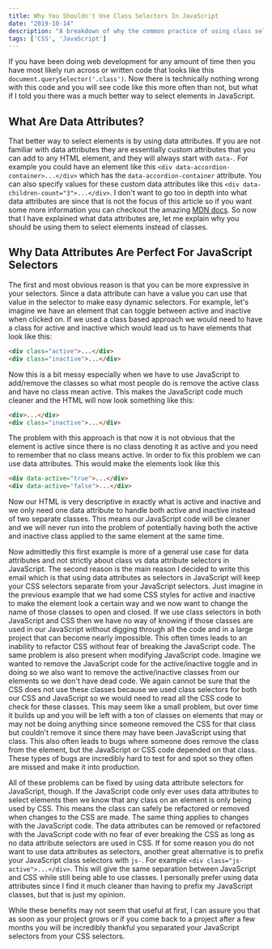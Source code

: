 ```yaml
---
title: Why You Shouldn't Use Class Selectors In JavaScript
date: "2019-10-14"
description: "A breakdown of why the common practice of using class selectors in JavaScript makes code impossible to refactor, and what you should do instead."
tags: ['CSS', 'JavaScript']
---
```


If you have been doing web development for any amount of time then you have most likely run across or written code that looks like this `document.querySelector('.class')`. Now there is technically nothing wrong with this code and you will see code like this more often than not, but what if I told you there was a much better way to select elements in JavaScript.

## What Are Data Attributes?

That better way to select elements is by using data attributes. If you are not familiar with data attributes they are essentially custom attributes that you can add to any HTML element, and they will always start with `data-`. For example you could have an element like this `<div data-accordion-container>...</div>` which has the `data-accordion-container` attribute. You can also specify values for these custom data attributes like this `<div data-children-count="3">...</div>`. I don't want to go too in depth into what data attributes are since that is not the focus of this article so if you want some more information you can checkout the amazing [MDN docs](https://developer.mozilla.org/en-US/docs/Learn/HTML/Howto/Use_data_attributes). So now that I have explained what data attributes are, let me explain why you should be using them to select elements instead of classes.

## Why Data Attributes Are Perfect For JavaScript Selectors

The first and most obvious reason is that you can be more expressive in your selectors. Since a data attribute can have a value you can use that value in the selector to make easy dynamic selectors. For example, let's imagine we have an element that can toggle between active and inactive when clicked on. If we used a class based approach we would need to have a class for active and inactive which would lead us to have elements that look like this:
```html
<div class="active">...</div>
<div class="inactive">...</div>
```

Now this is a bit messy especially when we have to use JavaScript to add/remove the classes so what most people do is remove the active class and have no class mean active. This makes the JavaScript code much cleaner and the HTML will now look something like this:
```html
<div>...</div>
<div class="inactive">...</div>
```

The problem with this approach is that now it is not obvious that the element is active since there is no class denoting it as active and you need to remember that no class means active. In order to fix this problem we can use data attributes. This would make the elements look like this
```html
<div data-active="true">...</div>
<div data-active="false">...</div>
```

Now our HTML is very descriptive in exactly what is active and inactive and we only need one data attribute to handle both active and inactive instead of two separate classes. This means our JavaScript code will be cleaner and we will never run into the problem of potentially having both the active and inactive class applied to the same element at the same time.

Now admittedly this first example is more of a general use case for data attributes and not strictly about class vs data attribute selectors in JavaScript. The second reason is the main reason I decided to write this email which is that using data attributes as selectors in JavaScript will keep your CSS selectors separate from your JavaScript selectors. Just imagine in the previous example that we had some CSS styles for active and inactive to make the element look a certain way and we now want to change the name of those classes to open and closed. If we use class selectors in both JavaScript and CSS then we have no way of knowing if those classes are used in our JavaScript without digging through all the code and in a large project that can become nearly impossible. This often times leads to an inability to refactor CSS without fear of breaking the JavaScript code. The same problem is also present when modifying JavaScript code. Imagine we wanted to remove the JavaScript code for the active/inactive toggle and in doing so we also want to remove the active/inactive classes from our elements so we don't have dead code. We again cannot be sure that the CSS does not use these classes because we used class selectors for both our CSS and JavaScript so we would need to read all the CSS code to check for these classes. This may seem like a small problem, but over time it builds up and you will be left with a ton of classes on elements that may or may not be doing anything since someone removed the CSS for that class but couldn't remove it since there may have been JavaScript using that class. This also often leads to bugs where someone does remove the class from the element, but the JavaScript or CSS code depended on that class. These types of bugs are incredibly hard to test for and spot so they often are missed and make it into production.

All of these problems can be fixed by using data attribute selectors for JavaScript, though. If the JavaScript code only ever uses data attributes to select elements then we know that any class on an element is only being used by CSS. This means the class can safely be refactored or removed when changes to the CSS are made. The same thing applies to changes with the JavaScript code. The data attributes can be removed or refactored with the JavaScript code with no fear of ever breaking the CSS as long as no data attribute selectors are used in CSS. If for some reason you do not want to use data attributes as selectors, another great alternative is to prefix your JavaScript class selectors with `js-`. For example `<div class="js-active">...</div>`. This will give the same separation between JavaScript and CSS while still being able to use classes. I personally prefer using data attributes since I find it much cleaner than having to prefix my JavaScript classes, but that is just my opinion.

While these benefits may not seem that useful at first, I can assure you that as soon as your project grows or if you come back to a project after a few months you will be incredibly thankful you separated your JavaScript selectors from your CSS selectors.